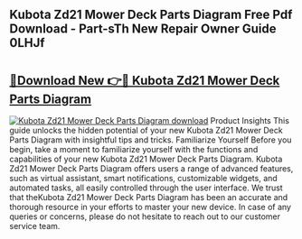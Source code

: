 ## Kubota Zd21 Mower Deck Parts Diagram Free Pdf Download - Part-sTh New Repair Owner Guide 0LHJf

# <h2><a href="http://dfqzs6.blite.top/?on=Kubota+Zd21+Mower+Deck+Parts+Diagram">🔗Download New 👉🔴 Kubota Zd21 Mower Deck Parts Diagram</a></h2>

[![Kubota Zd21 Mower Deck Parts Diagram download](https://i.imgur.com/lujVjoI.png)](http://dfqzs6.blite.top/?on=Kubota+Zd21+Mower+Deck+Parts+Diagram)
Product Insights This guide unlocks the hidden potential of your new Kubota Zd21 Mower Deck Parts Diagram with insightful tips and tricks. Familiarize Yourself Before you begin, take a moment to familiarize yourself with the functions and capabilities of your new Kubota Zd21 Mower Deck Parts Diagram. Kubota Zd21 Mower Deck Parts Diagram offers users a range of advanced features, such as virtual assistant, smart notifications, customizable widgets, and automated tasks, all easily controlled through the user interface. We trust that theKubota Zd21 Mower Deck Parts Diagram has been an accurate and thorough resource in your efforts to master your new device. In case of any queries or concerns, please do not hesitate to reach out to our customer service team.
